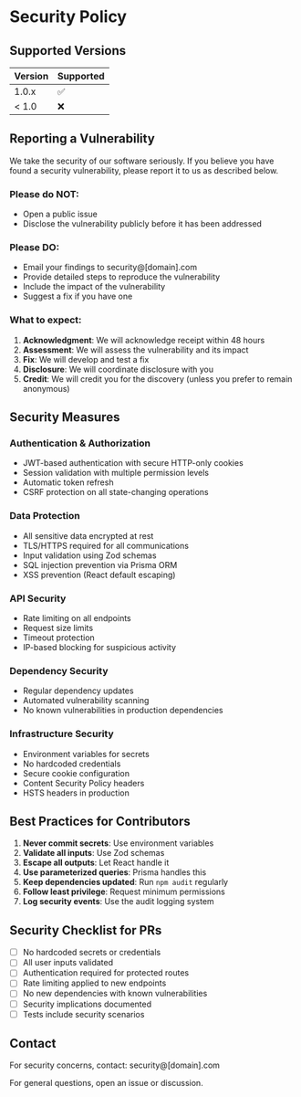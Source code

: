 # Security Policy

## Supported Versions

| Version | Supported          |
| ------- | ------------------ |
| 1.0.x   | :white_check_mark: |
| < 1.0   | :x:                |

## Reporting a Vulnerability

We take the security of our software seriously. If you believe you have found a security vulnerability, please report it to us as described below.

### Please do NOT:
- Open a public issue
- Disclose the vulnerability publicly before it has been addressed

### Please DO:
- Email your findings to security@[domain].com
- Provide detailed steps to reproduce the vulnerability
- Include the impact of the vulnerability
- Suggest a fix if you have one

### What to expect:
1. **Acknowledgment**: We will acknowledge receipt within 48 hours
2. **Assessment**: We will assess the vulnerability and its impact
3. **Fix**: We will develop and test a fix
4. **Disclosure**: We will coordinate disclosure with you
5. **Credit**: We will credit you for the discovery (unless you prefer to remain anonymous)

## Security Measures

### Authentication & Authorization
- JWT-based authentication with secure HTTP-only cookies
- Session validation with multiple permission levels
- Automatic token refresh
- CSRF protection on all state-changing operations

### Data Protection
- All sensitive data encrypted at rest
- TLS/HTTPS required for all communications
- Input validation using Zod schemas
- SQL injection prevention via Prisma ORM
- XSS prevention (React default escaping)

### API Security
- Rate limiting on all endpoints
- Request size limits
- Timeout protection
- IP-based blocking for suspicious activity

### Dependency Security
- Regular dependency updates
- Automated vulnerability scanning
- No known vulnerabilities in production dependencies

### Infrastructure Security
- Environment variables for secrets
- No hardcoded credentials
- Secure cookie configuration
- Content Security Policy headers
- HSTS headers in production

## Best Practices for Contributors

1. **Never commit secrets**: Use environment variables
2. **Validate all inputs**: Use Zod schemas
3. **Escape all outputs**: Let React handle it
4. **Use parameterized queries**: Prisma handles this
5. **Keep dependencies updated**: Run `npm audit` regularly
6. **Follow least privilege**: Request minimum permissions
7. **Log security events**: Use the audit logging system

## Security Checklist for PRs

- [ ] No hardcoded secrets or credentials
- [ ] All user inputs validated
- [ ] Authentication required for protected routes
- [ ] Rate limiting applied to new endpoints
- [ ] No new dependencies with known vulnerabilities
- [ ] Security implications documented
- [ ] Tests include security scenarios

## Contact

For security concerns, contact: security@[domain].com

For general questions, open an issue or discussion.